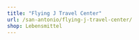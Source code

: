 ```yaml
---
title: "Flying J Travel Center"
url: /san-antonio/flying-j-travel-center/
shop: Lebensmittel
---
```

